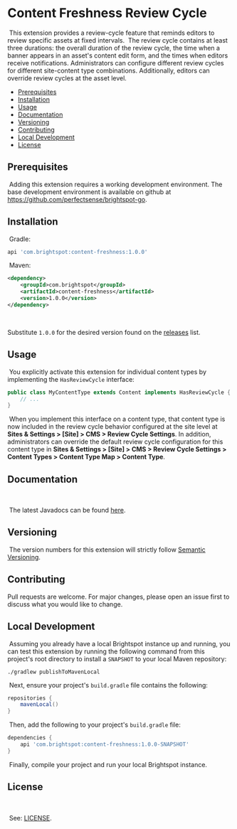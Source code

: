 # Content Freshness Review Cycle
​
This extension provides a review-cycle feature that reminds editors to review specific assets at fixed intervals. 
​
The review cycle contains at least three durations: the overall duration of the review cycle, the time when a banner appears in an asset's content edit form, and the times when editors receive notifications. Administrators can configure different review cycles for different site-content type combinations. Additionally, editors can override review cycles at the asset level.
​
* [Prerequisites](#prerequisites)
* [Installation](#installation)
* [Usage](#usage)
* [Documentation](#documentation)
* [Versioning](#versioning)
* [Contributing](#contributing)
* [Local Development](#local-development)
* [License](#license)
​
## Prerequisites
​
Adding this extension requires a working development environment. The base development environment is available on github at https://github.com/perfectsense/brightspot-go.
​
## Installation
​
Gradle:
```groovy
api 'com.brightspot:content-freshness:1.0.0'
```
​
Maven:
```xml
<dependency>
    <groupId>com.brightspot</groupId>
    <artifactId>content-freshness</artifactId>
    <version>1.0.0</version>
</dependency>
```
​
<!-- Does the following link to "releases" work -->
Substitute `1.0.0` for the desired version found on the [releases](/releases) list.
​
## Usage
​
You explicitly activate this extension for individual content types by implementing the `HasReviewCycle` interface:
​
```java
public class MyContentType extends Content implements HasReviewCycle {
    // ...
}
```
​
When you implement this interface on a content type, that content type is now included in the review cycle behavior configured at the site level at **Sites & Settings > [Site] > CMS > Review Cycle Settings**. In addition, administrators can override the default review cycle configuration for this content type in **Sites & Settings > [Site] > CMS > Review Cycle Settings > Content Types > Content Type Map > Content Type**. 
​
## Documentation
​
<!-- The following link gives error 404. -->
​
The latest Javadocs can be found [here](https://artifactory.psdops.com/public/com/brightspot/platform-extension-example/%5BRELEASE%5D/platform-extension-example-%5BRELEASE%5D-javadoc.jar!/index.html).
​
## Versioning
​
The version numbers for this extension will strictly follow [Semantic Versioning](https://semver.org/).
​
## Contributing
Pull requests are welcome. For major changes, please open an issue first to
discuss what you would like to change.
​
## Local Development
​
Assuming you already have a local Brightspot instance up and running, you can test this extension by running the following command from this project's root directory to install a `SNAPSHOT` to your local Maven repository:
​
```shell
./gradlew publishToMavenLocal
```
​
Next, ensure your project's `build.gradle` file contains the following:
​
```groovy
repositories {
    mavenLocal()
}
```
​
Then, add the following to your project's `build.gradle` file:
​
```groovy
dependencies {
    api 'com.brightspot:content-freshness:1.0.0-SNAPSHOT'
}
```
​
Finally, compile your project and run your local Brightspot instance.
​
## License
​
<!-- Does this link actually work? -->
​
See: [LICENSE](LICENSE).
